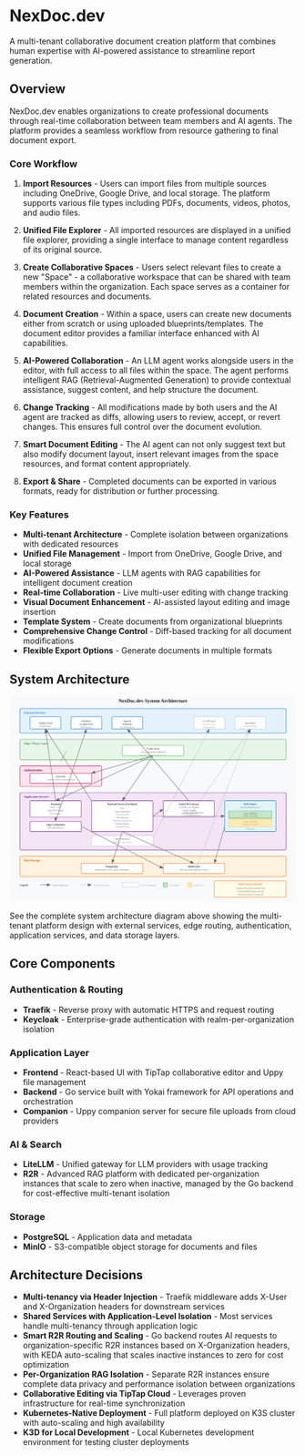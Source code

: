 # NexDoc.dev

A multi-tenant collaborative document creation platform that combines human expertise with AI-powered assistance to streamline report generation.

## Overview

NexDoc.dev enables organizations to create professional documents through real-time collaboration between team members and AI agents. The platform provides a seamless workflow from resource gathering to final document export.

### Core Workflow

1. **Import Resources** - Users can import files from multiple sources including OneDrive, Google Drive, and local storage. The platform supports various file types including PDFs, documents, videos, photos, and audio files.

2. **Unified File Explorer** - All imported resources are displayed in a unified file explorer, providing a single interface to manage content regardless of its original source.

3. **Create Collaborative Spaces** - Users select relevant files to create a new "Space" - a collaborative workspace that can be shared with team members within the organization. Each space serves as a container for related resources and documents.

4. **Document Creation** - Within a space, users can create new documents either from scratch or using uploaded blueprints/templates. The document editor provides a familiar interface enhanced with AI capabilities.

5. **AI-Powered Collaboration** - An LLM agent works alongside users in the editor, with full access to all files within the space. The agent performs intelligent RAG (Retrieval-Augmented Generation) to provide contextual assistance, suggest content, and help structure the document.

6. **Change Tracking** - All modifications made by both users and the AI agent are tracked as diffs, allowing users to review, accept, or revert changes. This ensures full control over the document evolution.

7. **Smart Document Editing** - The AI agent can not only suggest text but also modify document layout, insert relevant images from the space resources, and format content appropriately.

8. **Export & Share** - Completed documents can be exported in various formats, ready for distribution or further processing.

### Key Features

- **Multi-tenant Architecture** - Complete isolation between organizations with dedicated resources
- **Unified File Management** - Import from OneDrive, Google Drive, and local storage
- **AI-Powered Assistance** - LLM agents with RAG capabilities for intelligent document creation
- **Real-time Collaboration** - Live multi-user editing with change tracking
- **Visual Document Enhancement** - AI-assisted layout editing and image insertion
- **Template System** - Create documents from organizational blueprints
- **Comprehensive Change Control** - Diff-based tracking for all document modifications
- **Flexible Export Options** - Generate documents in multiple formats

## System Architecture

![System Architecture](media/system-architecture.svg)

See the complete system architecture diagram above showing the multi-tenant platform design with external services, edge routing, authentication, application services, and data storage layers.

## Core Components

### Authentication & Routing
- **Traefik** - Reverse proxy with automatic HTTPS and request routing
- **Keycloak** - Enterprise-grade authentication with realm-per-organization isolation

### Application Layer
- **Frontend** - React-based UI with TipTap collaborative editor and Uppy file management
- **Backend** - Go service built with Yokai framework for API operations and orchestration
- **Companion** - Uppy companion server for secure file uploads from cloud providers

### AI & Search
- **LiteLLM** - Unified gateway for LLM providers with usage tracking
- **R2R** - Advanced RAG platform with dedicated per-organization instances that scale to zero when inactive, managed by the Go backend for cost-effective multi-tenant isolation

### Storage
- **PostgreSQL** - Application data and metadata
- **MinIO** - S3-compatible object storage for documents and files

## Architecture Decisions

- **Multi-tenancy via Header Injection** - Traefik middleware adds X-User and X-Organization headers for downstream services
- **Shared Services with Application-Level Isolation** - Most services handle multi-tenancy through application logic
- **Smart R2R Routing and Scaling** - Go backend routes AI requests to organization-specific R2R instances based on X-Organization headers, with KEDA auto-scaling that scales inactive instances to zero for cost optimization
- **Per-Organization RAG Isolation** - Separate R2R instances ensure complete data privacy and performance isolation between organizations
- **Collaborative Editing via TipTap Cloud** - Leverages proven infrastructure for real-time synchronization
- **Kubernetes-Native Deployment** - Full platform deployed on K3S cluster with auto-scaling and high availability
- **K3D for Local Development** - Local Kubernetes development environment for testing cluster deployments